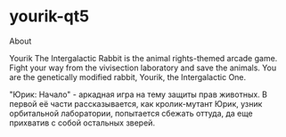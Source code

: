 # yourik-qt5

About

Yourik The Intergalactic Rabbit is the animal rights-themed arcade game. Fight your way from the vivisection laboratory and save the animals. You are the genetically modified rabbit, Yourik, the Intergalactic One.

"Юрик: Начало" - аркадная игра на тему защиты прав животных. В первой её части рассказывается, как кролик-мутант Юрик, узник орбитальной лаборатории, попытается сбежать оттуда, да еще прихватив с собой остальных зверей.